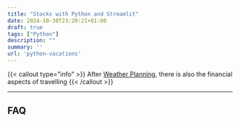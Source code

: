 ```yaml
---
title: "Stocks with Python and Streamlit"
date: 2024-10-30T23:20:21+01:00
draft: true
tags: ["Python"]
description: ""
summary: ''
url: 'python-vacations'
---
```



{{< callout type="info" >}}
After [Weather Planning](https://jalcocert.github.io/JAlcocerT/trip-planner-with-weather/), there is also the financial aspects of travelling
{{< /callout >}}


---

## FAQ

